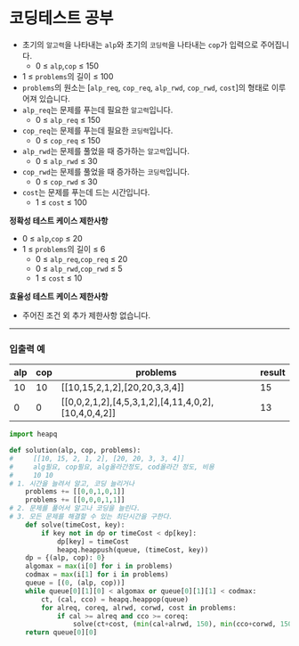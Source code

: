 # 코딩테스트 공부

- 초기의 `알고력`을 나타내는 `alp`와 초기의 `코딩력`을 나타내는 `cop`가 입력으로 주어집니다.
    - 0 ≤ `alp`,`cop` ≤ 150
- 1 ≤ `problems`의 길이 ≤ 100
- `problems`의 원소는 [`alp_req`, `cop_req`, `alp_rwd`, `cop_rwd`, `cost`]의 형태로 이루어져 있습니다.
- `alp_req`는 문제를 푸는데 필요한 `알고력`입니다.
    - 0 ≤ `alp_req` ≤ 150
- `cop_req`는 문제를 푸는데 필요한 `코딩력`입니다.
    - 0 ≤ `cop_req` ≤ 150
- `alp_rwd`는 문제를 풀었을 때 증가하는 `알고력`입니다.
    - 0 ≤ `alp_rwd` ≤ 30
- `cop_rwd`는 문제를 풀었을 때 증가하는 `코딩력`입니다.
    - 0 ≤ `cop_rwd` ≤ 30
- `cost`는 문제를 푸는데 드는 시간입니다.
    - 1 ≤ `cost` ≤ 100

**정확성 테스트 케이스 제한사항**

- 0 ≤ `alp`,`cop` ≤ 20
- 1 ≤ `problems`의 길이 ≤ 6
    - 0 ≤ `alp_req`,`cop_req` ≤ 20
    - 0 ≤ `alp_rwd`,`cop_rwd` ≤ 5
    - 1 ≤ `cost` ≤ 10

**효율성 테스트 케이스 제한사항**

- 주어진 조건 외 추가 제한사항 없습니다.

---

### 입출력 예

| alp | cop | problems | result |
| --- | --- | --- | --- |
| 10 | 10 | [[10,15,2,1,2],[20,20,3,3,4]] | 15 |
| 0 | 0 | [[0,0,2,1,2],[4,5,3,1,2],[4,11,4,0,2],[10,4,0,4,2]] | 13 |

```python
import heapq

def solution(alp, cop, problems):
#     [[10, 15, 2, 1, 2], [20, 20, 3, 3, 4]]
#     alg필요, cop필요, alg올라간정도, cod올라간 정도, 비용
#     10 10
# 1. 시간을 늘려서 알고, 코딩 늘리거나
    problems += [[0,0,1,0,1]]
    problems += [[0,0,0,1,1]]
# 2. 문제를 풀어서 알고나 코딩을 늘린다.
# 3. 모든 문제를 해결할 수 있는 최단시간을 구한다.
    def solve(timeCost, key):
        if key not in dp or timeCost < dp[key]:
            dp[key] = timeCost  
            heapq.heappush(queue, (timeCost, key))
    dp = {(alp, cop): 0}
    algomax = max(i[0] for i in problems)
    codmax = max(i[1] for i in problems)
    queue = [(0, (alp, cop))]
    while queue[0][1][0] < algomax or queue[0][1][1] < codmax:
        ct, (cal, cco) = heapq.heappop(queue)
        for alreq, coreq, alrwd, corwd, cost in problems:
            if cal >= alreq and cco >= coreq:
                solve(ct+cost, (min(cal+alrwd, 150), min(cco+corwd, 150)))
    return queue[0][0]
```
